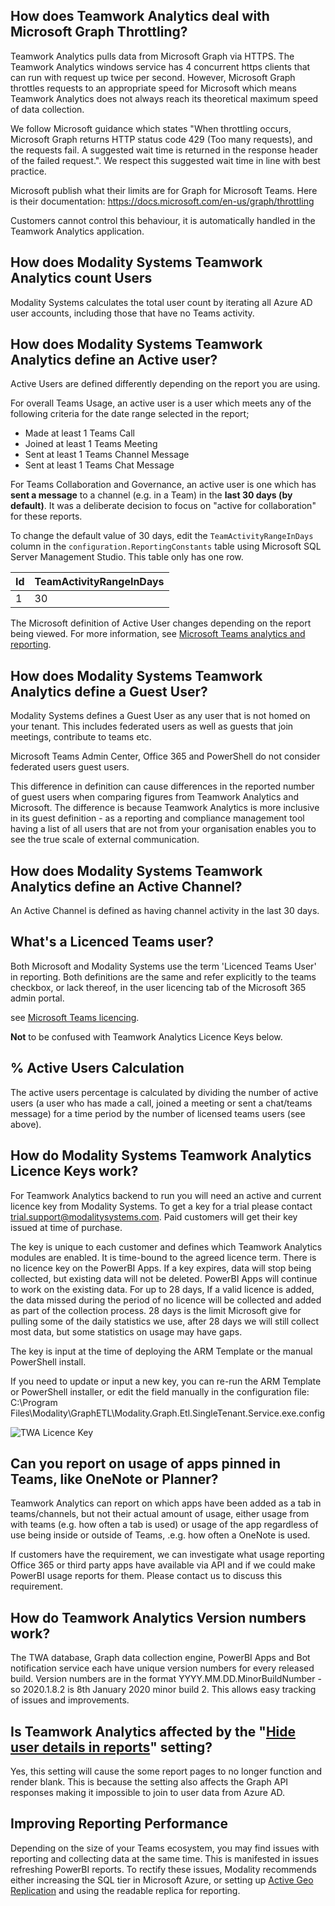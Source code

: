 ## How does Teamwork Analytics deal with Microsoft Graph Throttling?

Teamwork Analytics pulls data from Microsoft Graph via HTTPS. The Teamwork Analytics windows service has 4 concurrent https clients that can run with request up twice per second. However, Microsoft Graph throttles requests to an appropriate speed for Microsoft which means Teamwork Analytics does not always reach its theoretical maximum speed of data collection.

We follow Microsoft guidance which states "When throttling occurs, Microsoft Graph returns HTTP status code 429 (Too many requests), and the requests fail. A suggested wait time is returned in the response header of the failed request.". We respect this suggested wait time in line with best practice.

Microsoft publish what their limits are for Graph for Microsoft Teams. Here is their documentation: https://docs.microsoft.com/en-us/graph/throttling

Customers cannot control this behaviour, it is automatically handled in the Teamwork Analytics application.

## How does Modality Systems Teamwork Analytics count Users

Modality Systems calculates the total user count by iterating all Azure AD user accounts, including those that have no Teams activity.

## How does Modality Systems Teamwork Analytics define an Active user?

Active Users are defined differently depending on the report you are using.

For overall Teams Usage, an active user is a user which meets any of the following criteria for the date range selected in the report;
 - Made at least 1 Teams Call
 - Joined at least 1 Teams Meeting
 - Sent at least 1 Teams Channel Message
 - Sent at least 1 Teams Chat Message

For Teams Collaboration and Governance, an active user is one which has **sent a message** to a channel (e.g. in a Team) in the **last 30 days (by default)**. It was a deliberate decision to focus on "active for collaboration" for these reports.

To change the default value of 30 days, edit the `TeamActivityRangeInDays` column in the `configuration.ReportingConstants` table using Microsoft SQL Server Management Studio. This table only has one row.

| Id | TeamActivityRangeInDays |
| -- | ----------------------- |
| 1  | 30                      |

The Microsoft definition of Active User changes depending on the report being viewed. For more information, see [Microsoft Teams analytics and reporting](https://docs.microsoft.com/en-us/microsoftteams/teams-analytics-and-reports/teams-reporting-reference).


## How does Modality Systems Teamwork Analytics define a Guest User?

Modality Systems defines a Guest User as any user that is not homed on your tenant. This includes federated users as well as guests that join meetings, contribute to teams etc.

Microsoft Teams Admin Center, Office 365 and PowerShell do not consider federated users guest users.

This difference in definition can cause differences in the reported number of guest users when comparing figures from Teamwork Analytics and Microsoft. The difference is because Teamwork Analytics is more inclusive in its guest definition - as a reporting and compliance management tool having a list of all users that are not from your organisation enables you to see the true scale of external communication.

## How does Modality Systems Teamwork Analytics define an Active Channel?

An Active Channel is defined as having channel activity in the last 30 days.

## What's a Licenced Teams user?

Both Microsoft and Modality Systems use the term 'Licenced Teams User' in reporting. Both definitions are the same and refer explicitly to the teams checkbox, or lack thereof, in the user licencing tab of the Microsoft 365 admin portal.

see [Microsoft Teams licencing](https://docs.microsoft.com/en-us/microsoftteams/user-access).

**Not** to be confused with Teamwork Analytics Licence Keys below.

## % Active Users Calculation

The active users percentage is calculated by dividing the number of active users (a user who has made a call, joined a meeting or sent a chat/teams message) for a time period by the number of licensed teams users (see above).

## How do Modality Systems Teamwork Analytics Licence Keys work?

For Teamwork Analytics backend to run you will need an active and current licence key from Modality Systems. To get a key for a trial please contact trial.support@modalitysystems.com. Paid customers will get their key issued at time of purchase.

The key is unique to each customer and defines which Teamwork Analytics modules are enabled. It is time-bound to the agreed licence term. There is no licence key on the PowerBI Apps. If a key expires, data will stop being collected, but existing data will not be deleted. PowerBI Apps will continue to work on the existing data. For up to 28 days, If a valid licence is added, the data missed during the period of no licence will be collected and added as part of the collection process. 28 days is the limit Microsoft give for pulling some of the daily statistics we use, after 28 days we will still collect most data, but some statistics on usage may have gaps.

The key is input at the time of deploying the ARM Template or the manual PowerShell install.

If you need to update or input a new key, you can re-run the ARM Template or PowerShell installer, or edit the field manually in the configuration file: C:\Program Files\Modality\GraphETL\Modality.Graph.Etl.SingleTenant.Service.exe.config

![TWA Licence Key](images/TWAKey.png)

## Can you report on usage of apps pinned in Teams, like OneNote or Planner?

Teamwork Analytics can report on which apps have been added as a tab in teams/channels, but not their actual amount of usage, either usage from with teams (e.g. how often a tab is used) or usage of the app regardless of use being inside or outside of Teams, .e.g. how often a OneNote is used.

If customers have the requirement, we can investigate what usage reporting Office 365 or third party apps have available via API and if we could make PowerBI usage reports for them. Please contact us to discuss this requirement.

## How do Teamwork Analytics Version numbers work?

The TWA database, Graph data collection engine, PowerBI Apps and Bot notification service each have unique version numbers for every released build. Version numbers are in the format YYYY.MM.DD.MinorBuildNumber - so 2020.1.8.2 is 8th January 2020 minor build 2. This allows easy tracking of issues and improvements.

## Is Teamwork Analytics affected by the "[Hide user details in reports](https://docs.microsoft.com/en-us/microsoft-365/admin/activity-reports/activity-reports?view=o365-worldwide#hide-user-details-in-the-reports)" setting?

Yes, this setting will cause the some report pages to no longer function and render blank. This is because the setting also affects the Graph API responses making it impossible to join to user data from Azure AD.

## Improving Reporting Performance

Depending on the size of your Teams ecosystem, you may find issues with reporting and collecting data at the same time. This is manifested in issues refreshing PowerBI reports. To rectify these issues, Modality recommends either increasing the SQL tier in Microsoft Azure, or setting up [Active Geo Replication](https://docs.microsoft.com/en-us/azure/azure-sql/database/active-geo-replication-overview) and using the readable replica for reporting.
